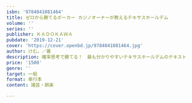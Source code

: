 ```yaml
---
isbn: '9784041081464'
title: ゼロから勝てるポーカー カジノオーナーが教えるテキサスホールデム
volume: ''
series: ''
publisher: ＫＡＤＯＫＡＷＡ
pubdate: '2019-12-21'
cover: 'https://cover.openbd.jp/9784041081464.jpg'
author: けむ。／著
description: 確率思考で勝てる！　最も分かりやすいテキサスホールデムのテキスト
price: '1500'
genre: ''
target: 一般
format: 単行本
content: 諸芸・娯楽

---
```

